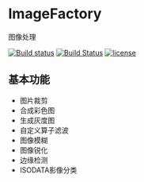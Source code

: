 # ImageFactory
图像处理

[![Build status](https://ci.appveyor.com/api/projects/status/s1iccaxx0kw4k301?svg=true)](https://ci.appveyor.com/project/CS-Tao/imagefactory) [![Build Status](https://travis-ci.org/CS-Tao/ImageFactory.svg?branch=master)](https://travis-ci.org/CS-Tao/ImageFactory) [![license](https://img.shields.io/badge/Maint-false-red.svg)](https://github.com/CS-Tao/ImageFactory)

## 基本功能

- 图片裁剪
- 合成彩色图
- 生成灰度图
- 自定义算子滤波
- 图像模糊
- 图像锐化
- 边缘检测
- ISODATA影像分类
